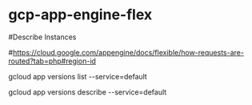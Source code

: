 # gcp-app-engine-flex


#Describe Instances

#https://cloud.google.com/appengine/docs/flexible/how-requests-are-routed?tab=php#region-id

gcloud app versions list --service=default

gcloud app versions describe <version> --service=default
